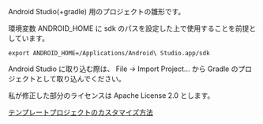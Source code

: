 Android Studio(+gradle) 用のプロジェクトの雛形です。

環境変数 ANDROID_HOME に sdk のパスを設定した上で使用することを前提としています。

    export ANDROID_HOME=/Applications/Android\ Studio.app/sdk

Android Studio に取り込む際は、 File -> Import Project... から Gradle のプロジェクトとして取り込んでください。

私が修正した部分のライセンスは Apache License 2.0 とします。

[テンプレートプロジェクトのカスタマイズ方法](https://github.com/zaki50/android_gradle_template/wiki/%E3%83%86%E3%83%B3%E3%83%97%E3%83%AC%E3%83%BC%E3%83%88%E3%83%97%E3%83%AD%E3%82%B8%E3%82%A7%E3%82%AF%E3%83%88%E3%81%AE%E3%82%AB%E3%82%B9%E3%82%BF%E3%83%9E%E3%82%A4%E3%82%BA%E3%83%AC%E3%82%B7%E3%83%94 "パッケージ名の変更方法など")

